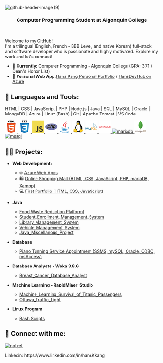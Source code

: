 ![github-header-image (9)](https://github.com/hanskkangg/hanskkangg/assets/156132740/28e3146f-8b75-4527-9859-c2001d09805e)

<h3 align="center">Computer Programming Student at Algonquin College</h3>

<br><br>
Welcome to my GitHub!  
I'm a trilingual (English, French - BBB Level, and native Korean) full-stack and software developer who is passionate and highly motivated. Explore my work and let's connect!

- 🌱 **Currently:** Computer Programming - Algonquin College (GPA: 3.71 / Dean's Honor List)  
- 🚀 **Personal Web App:**[Hans Kang Personal Portfolio](https://HansKang.com/) / [HansDevHub on Azure](https://hansdevhub-cxa3cba5hmhdhyb0.canadacentral-01.azurewebsites.net/)
  
<h2 align="left">💪 Languages and Tools:</h2>

HTML | CSS | JavaScript | PHP | Node.js | Java | SQL | MySQL | Oracle | MongoDB | Azure | Linux (Bash) | Git | Apache Tomcat | VS Code

<p align="left"> 
  <a href="https://www.w3.org/html/" target="_blank" rel="noreferrer"> <img src="https://raw.githubusercontent.com/devicons/devicon/master/icons/html5/html5-original-wordmark.svg" alt="html5" width="40" height="40"/> </a>
  <a href="https://www.w3schools.com/css/" target="_blank" rel="noreferrer"> <img src="https://raw.githubusercontent.com/devicons/devicon/master/icons/css3/css3-original-wordmark.svg" alt="css3" width="40" height="40"/> </a>
  <a href="https://developer.mozilla.org/en-US/docs/Web/JavaScript" target="_blank" rel="noreferrer"> <img src="https://raw.githubusercontent.com/devicons/devicon/master/icons/javascript/javascript-original.svg" alt="javascript" width="40" height="40"/> </a>
  <a href="https://www.php.net" target="_blank" rel="noreferrer"> <img src="https://raw.githubusercontent.com/devicons/devicon/master/icons/php/php-original.svg" alt="php" width="40" height="40"/> </a>
  <a href="https://www.java.com" target="_blank" rel="noreferrer"> <img src="https://raw.githubusercontent.com/devicons/devicon/master/icons/java/java-original.svg" alt="java" width="40" height="40"/> </a>
  <a href="https://www.linux.org/" target="_blank" rel="noreferrer"> <img src="https://raw.githubusercontent.com/devicons/devicon/master/icons/linux/linux-original.svg" alt="linux" width="40" height="40"/> </a>
  <a href="https://www.mysql.com/" target="_blank" rel="noreferrer"> <img src="https://raw.githubusercontent.com/devicons/devicon/master/icons/mysql/mysql-original-wordmark.svg" alt="mysql" width="40" height="40"/> </a>
  <a href="https://www.oracle.com/" target="_blank" rel="noreferrer"> <img src="https://raw.githubusercontent.com/devicons/devicon/master/icons/oracle/oracle-original.svg" alt="oracle" width="40" height="40"/> </a>
  <a href="https://mariadb.org/" target="_blank" rel="noreferrer"> <img src="https://www.vectorlogo.zone/logos/mariadb/mariadb-icon.svg" alt="mariadb" width="40" height="40"/> </a>
  <a href="https://www.mongodb.com/" target="_blank" rel="noreferrer"> <img src="https://raw.githubusercontent.com/devicons/devicon/master/icons/mongodb/mongodb-original-wordmark.svg" alt="mongodb" width="40" height="40"/> </a>
  <a href="https://www.microsoft.com/en-us/sql-server" target="_blank" rel="noreferrer"> <img src="https://www.svgrepo.com/show/303229/microsoft-sql-server-logo.svg" alt="mssql" width="40" height="40"/> </a>
</p>
<h2>👨‍💻 Projects:</h2>

- **Web Development:**  
  - 🌐 [Azure Web Apps](https://hansdevhub-cxa3cba5hmhdhyb0.canadacentral-01.azurewebsites.net/)
  - 🛍️ [Online Shopping Mall (HTML, CSS, JavaScript, PHP, mariaDB, Xampp)](https://github.com/hanskkangg/Web_Online_Shopping_Mall)
  - 💻 [First Portfolio (HTML, CSS, JavaScript)](https://github.com/hanskkangg/Web_First_Portfolio)  

- <b>Java</b>
  - [Food Waste Reduction Platform](https://github.com/hanskkangg/java_food_waste_reduction_platform))
  - [Student_Enrollment_Management_System](https://github.com/hanskkangg/Student_Enrollment_Management_System)
  - [Library_Management_System](https://github.com/hanskkangg/library_management_system)
  - [Vehicle_Management_System](https://github.com/hanskkangg/vehicle_management_system)
  - [Java_Miscellanous_Project](https://github.com/hanskkangg/java_miscellaneous_project)
- <b>Database</b>
  - [Piano Tunning Service Appointment (SSMS, mySQL, Oracle, ODBC, msAccess)](https://github.com/hanskkangg/Database_Piano_Service)
- <b>Database Analysts - Weka 3.8.6</b>
  - [Breast_Cancer_Database_Analyst](https://github.com/hanskkangg/Database_Analysis_Breast_Cancer)
- <b>Machine Learning - RapidMiner_Studio</b>
  - [Machine_Learning_Survival_of_Titanic_Passengers](https://github.com/hanskkangg/machine_learning_survival_of_titanic_passengers)
  - [Ottawa_Traffic_Light](https://github.com/hanskkangg/machine_learning_ottawa_traffic_light)
- <b>Linux Program</b>
  - [Bash Scripts](https://github.com/hanskkangg/Linux)
<h2> 🤳 Connect with me:</h2>
<a href="https://www.linkedin.com/in/hansKkang" target="_blank"><img align="center" src="https://raw.githubusercontent.com/rahuldkjain/github-profile-readme-generator/master/src/images/icons/Social/linked-in-alt.svg" alt="notyet" height="30" width="40" /></a>
</p>

</p>
Linkedin: https://www.linkedin.com/in/hansKkang

<!--
**joshmadakor1/joshmadakor1** is a ✨ _special_ ✨ repository because its `README.md` (this file) appears on your GitHub profile.
Here are some ideas to get you started:
- 🔭 I’m currently working on ...
- 🌱 I’m currently learning ...
- 👯 I’m looking to collaborate on ...
- 🤔 I’m looking for help with ...
- 💬 Ask me about ...
- 📫 How to reach me: ...
- 😄 Pronouns: ...
- ⚡ Fun fact: ...
-->
